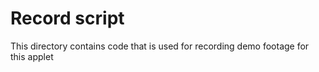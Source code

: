# Record script

This directory contains code that is used for recording demo footage for this applet
